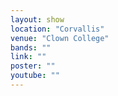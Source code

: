 ```yaml
---
layout: show
location: "Corvallis"
venue: "Clown College"
bands: ""
link: ""
poster: ""
youtube: ""
---
```



